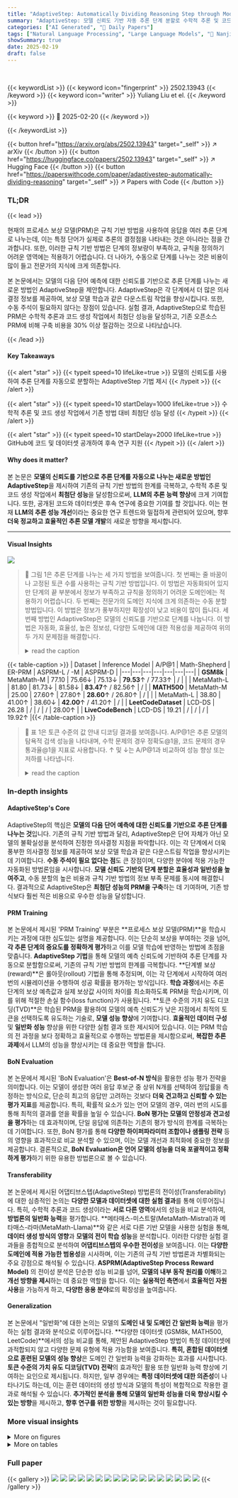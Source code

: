 ```yaml
---
title: "AdaptiveStep: Automatically Dividing Reasoning Step through Model Confidence"
summary: "AdaptiveStep: 모델 신뢰도 기반 자동 추론 단계 분할로 수학적 추론 및 코드 생성에서 최첨단 성능 달성!"
categories: ["AI Generated", "🤗 Daily Papers"]
tags: ["Natural Language Processing", "Large Language Models", "🏢 Nanjing University",]
showSummary: true
date: 2025-02-19
draft: false
---
```


<br>

{{< keywordList >}}
{{< keyword icon="fingerprint" >}} 2502.13943 {{< /keyword >}}
{{< keyword icon="writer" >}} Yuliang Liu et el. {{< /keyword >}}
 
{{< keyword >}} 🤗 2025-02-20 {{< /keyword >}}
 
{{< /keywordList >}}

{{< button href="https://arxiv.org/abs/2502.13943" target="_self" >}}
↗ arXiv
{{< /button >}}
{{< button href="https://huggingface.co/papers/2502.13943" target="_self" >}}
↗ Hugging Face
{{< /button >}}
{{< button href="https://paperswithcode.com/paper/adaptivestep-automatically-dividing-reasoning" target="_self" >}}
↗ Papers with Code
{{< /button >}}




### TL;DR


{{< lead >}}

현재의 프로세스 보상 모델(PRM)은 규칙 기반 방법을 사용하여 응답을 여러 추론 단계로 나누는데, 이는 특정 단어가 실제로 추론의 결정점을 나타내는 것은 아니라는 점을 간과합니다. 또한, 이러한 규칙 기반 방법은 단계의 정보량이 부족하고, 규칙을 정의하기 어려운 영역에는 적용하기 어렵습니다.  더 나아가, 수동으로 단계를 나누는 것은 비용이 많이 들고 전문가의 지식에 크게 의존합니다.

본 논문에서는 모델의 다음 단어 예측에 대한 신뢰도를 기반으로 추론 단계를 나누는 새로운 방법인 AdaptiveStep을 제안합니다.  AdaptiveStep은 각 단계에서 더 많은 의사결정 정보를 제공하여, 보상 모델 학습과 같은 다운스트림 작업을 향상시킵니다. 또한, 수동 주석이 필요하지 않다는 장점이 있습니다.  실험 결과, AdaptiveStep으로 학습된 PRM은 수학적 추론과 코드 생성 작업에서 최첨단 성능을 달성하고, 기존 오픈소스 PRM에 비해 구축 비용을 30% 이상 절감하는 것으로 나타났습니다.

{{< /lead >}}


#### Key Takeaways

{{< alert "star" >}}
{{< typeit speed=10 lifeLike=true >}} 모델의 신뢰도를 사용하여 추론 단계를 자동으로 분할하는 AdaptiveStep 기법 제시 {{< /typeit >}}
{{< /alert >}}

{{< alert "star" >}}
{{< typeit speed=10 startDelay=1000 lifeLike=true >}} 수학적 추론 및 코드 생성 작업에서 기존 방법 대비 최첨단 성능 달성 {{< /typeit >}}
{{< /alert >}}

{{< alert "star" >}}
{{< typeit speed=10 startDelay=2000 lifeLike=true >}} GitHub에 코드 및 데이터셋 공개하여 후속 연구 지원 {{< /typeit >}}
{{< /alert >}}

#### Why does it matter?
본 논문은 **모델의 신뢰도를 기반으로 추론 단계를 자동으로 나누는 새로운 방법인 AdaptiveStep**을 제시하여 기존의 규칙 기반 방법의 한계를 극복하고, 수학적 추론 및 코드 생성 작업에서 **최첨단 성능**을 달성함으로써, **LLM의 추론 능력 향상**에 크게 기여합니다.  또한, 공개된 코드와 데이터셋은 후속 연구에 중요한 기여를 할 것입니다. 이는 현재 **LLM의 추론 성능 개선**이라는 중요한 연구 트렌드와 밀접하게 관련되어 있으며, 향후 **더욱 정교하고 효율적인 추론 모델 개발**의 새로운 방향을 제시합니다.

------
#### Visual Insights



![](https://arxiv.org/html/2502.13943/x1.png)

> 🔼 그림 1은 추론 단계를 나누는 세 가지 방법을 보여줍니다. 첫 번째는 줄 바꿈이나 고정된 토큰 수를 사용하는 규칙 기반 방법입니다. 이 방법은 자동화되어 있지만 단계의 끝 부분에서 정보가 부족하고 규칙을 정의하기 어려운 도메인에는 적용하기 어렵습니다. 두 번째는 전문가의 도메인 지식에 크게 의존하는 수동 분할 방법입니다. 이 방법은 정보가 풍부하지만 확장성이 낮고 비용이 많이 듭니다. 세 번째 방법인 AdaptiveStep은 모델의 신뢰도를 기반으로 단계를 나눕니다. 이 방법은 자동화, 효율성, 높은 정보성, 다양한 도메인에 대한 적용성을 제공하여 위의 두 가지 문제점을 해결합니다.
> <details>
> <summary>read the caption</summary>
> Figure 1: Rule-based reasoning step dividing (e.g., using line breaks or a fixed number of tokens) is automated but results in low informativeness at the end of the step and is difficult to apply in domains that hard to define rules. In contrast, manual step division provides high informativeness but is costly to scale and heavily reliant on the experts’ domain knowledge. AdaptiveStep, which divides steps based on model confidence, addresses these challenges by offering automation, efficiency, high informativeness, and applicability across various domains.
> </details>





{{< table-caption >}}
| Dataset | Inference Model | A/P@1 | Math-Shepherd | ER-PRM | ASPRM-L / -M | ASPRM-D |
|---|---|---|---|---|---|---|
| **GSM8k** | MetaMath-M | 77.10 | 75.66↓ | 75.13↓ | **79.53**↑ / 77.33↑ | / |
|  | MetaMath-L | 81.80 | 81.73↓ | 81.58↓ | **83.47**↑ / 82.56↑ | / |
| **MATH500** | MetaMath-M | 25.00 | 27.60↑ | 27.80↑ | **28.60**↑ / 26.80↑ | / |
|  | MetaMath-L | 38.80 | 41.00↑ | 38.60↓ | **42.00**↑ / 41.20↑ | / |
| **LeetCodeDataset** | LCD-DS | 26.28 | / | / | / | 28.00↑ |
| **LiveCodeBench** | LCD-DS | 19.21 | / | / | / | 19.92↑ |{{< /table-caption >}}

> 🔼 표 1은 토큰 수준의 값 안내 디코딩 결과를 보여줍니다. A/P@1은 추론 모델의 탐욕적 검색 성능을 나타내며, 수학 문제의 경우 정확도@1을, 코드 문제의 경우 통과율@1을 지표로 사용합니다. ↑ 및 ↓는 A/P@1과 비교하여 성능 향상 또는 저하를 나타냅니다.
> <details>
> <summary>read the caption</summary>
> Table 1: Token-level Value-guided Decoding results. A/P@1 refers to the inference model’s greedy search performance, we use Accuracy@1 for math tasks, and Pass@1 for code tasks as the metrics. ↑ and ↓ represent the performance improvement or decline compared to A/P@1.
> </details>





### In-depth insights


#### AdaptiveStep's Core
AdaptiveStep의 핵심은 **모델의 다음 단어 예측에 대한 신뢰도를 기반으로 추론 단계를 나누는 것**입니다. 기존의 규칙 기반 방법과 달리, AdaptiveStep은 단어 자체가 아닌 모델의 불확실성을 분석하여 진정한 의사결정 지점을 파악합니다. 이는 각 단계에서 더욱 풍부한 의사결정 정보를 제공하여 보상 모델 학습과 같은 다운스트림 작업을 향상시키는 데 기여합니다.  **수동 주석이 필요 없다는 점**도 큰 장점이며, 다양한 분야에 적용 가능한 자동화된 방법론임을 시사합니다.  **모델 신뢰도 기반의 단계 분할은 효율성과 일반성을 높여주고**,  수동 분할의 높은 비용과 규칙 기반 방법의 정보 부족 문제를 동시에 해결합니다.  결과적으로 AdaptiveStep은 **최첨단 성능의 PRM을 구축**하는 데 기여하며,  기존 방식보다 훨씬 적은 비용으로 우수한 성능을 달성합니다.

#### PRM Training
본 논문에서 제시된 'PRM Training' 부분은 **프로세스 보상 모델(PRM)**을 학습시키는 과정에 대한 심도있는 설명을 제공합니다.  이는 단순히 보상을 부여하는 것을 넘어, **각 추론 단계의 중요도를 정확하게 평가**하고 이를 모델 학습에 반영하는 방법에 초점을 맞춥니다.  **AdaptiveStep 기법**을 통해 모델의 예측 신뢰도에 기반하여 추론 단계를 자동으로 분할함으로써, 기존의 규칙 기반 방법의 한계를 극복합니다.  **단계별 보상(reward)**은 롤아웃(rollout) 기법을 통해 추정되며, 이는 각 단계에서 시작하여 여러 번의 시뮬레이션을 수행하여 성공 확률을 평가하는 방식입니다.  **학습 과정**에서는 추론 단계의 보상 예측값과 실제 보상값 사이의 차이를 최소화하도록 PRM을 학습시키며, 이를 위해 적절한 손실 함수(loss function)가 사용됩니다.  **토큰 수준의 가치 유도 디코딩(TVD)**은 학습된 PRM을 활용하여 모델의 예측 신뢰도가 낮은 지점에서 최적의 토큰을 선택하도록 유도하는 기술로, **모델 성능 향상**에 기여합니다.  **효율적인 데이터 구성** 및 **일반화 성능** 향상을 위한 다양한 실험 결과 또한 제시되어 있습니다.  이는 PRM 학습의 전 과정을 보다 정확하고 효율적으로 수행하는 방법론을 제시함으로써, **복잡한 추론 과제**에서 LLM의 성능을 향상시키는 데 중요한 역할을 합니다.

#### BoN Evaluation
본 논문에서 제시된 'BoN Evaluation'은 **Best-of-N 방식**을 활용한 성능 평가 전략을 의미합니다. 이는 모델이 생성한 여러 응답 후보군 중 상위 N개를 선택하여 정답률을 측정하는 방식으로, 단순히 최고의 응답만 고려하는 것보다 **더욱 견고하고 신뢰할 수 있는 평가 지표**를 제공합니다. 특히, 확률적 요소가 있는 언어 모델의 경우, 여러 번의 시도를 통해 최적의 결과를 얻을 확률을 높일 수 있습니다.  **BoN 평가는 모델의 안정성과 견고성을 평가**하는 데 효과적이며, 단일 응답에 의존하는 기존의 평가 방식의 한계를 극복하는 데 기여합니다. 또한, BoN 평가를 통해 **다양한 하이퍼파라미터 조합이나 샘플링 전략** 등의 영향을 효과적으로 비교 분석할 수 있으며, 이는 모델 개선과 최적화에 중요한 정보를 제공합니다.  결론적으로, **BoN Evaluation은 언어 모델의 성능을 더욱 포괄적이고 정확하게 평가**하기 위한 유용한 방법론으로 볼 수 있습니다.

#### Transferability
본 논문에서 제시된 어댑티브스텝(AdaptiveStep) 방법론의 전이성(Transferability)에 대한 심층적인 논의는 **다양한 모델과 데이터셋에 대한 실험 결과**를 통해 이루어집니다.  특히, 수학적 추론과 코드 생성이라는 **서로 다른 영역**에서의 성능을 비교 분석하여, **방법론의 일반화 능력**을 평가합니다.  **메타매스-미스트랄(MetaMath-Mistral)과 메타매스-라마(MetaMath-Llama)**와 같은 서로 다른 기반 모델을 사용한 실험을 통해, **데이터 생성 방식의 영향**과 **모델의 전이 학습 성능**을 분석합니다.  이러한 다양한 실험 결과들을 종합적으로 분석하여 **어댑티브스텝의 우수한 전이성**을 보여줍니다.  이는 **다양한 도메인에 적용 가능한 범용성**을 시사하며, 이는 기존의 규칙 기반 방법론과 차별화되는 주요 강점으로 해석될 수 있습니다.  **ASPRM(AdaptiveStep Process Reward Model)** 의 전이성 분석은 단순한 성능 비교를 넘어, **모델의 내부 동작 원리를 이해**하고 **개선 방향을 제시**하는 데 중요한 역할을 합니다.  이는 **실용적인 측면**에서 **효율적인 자원 사용**을 가능하게 하고, **다양한 응용 분야**로의 확장성을 높여줍니다.

#### Generalization
본 논문에서 "일반화"에 대한 논의는 모델의 **도메인 내 및 도메인 간 일반화 능력**을 평가하는 실험 결과와 분석으로 이루어집니다.  **다양한 데이터셋 (GSM8k, MATH500, LeetCode)**에서의 성능 비교를 통해, 제안된 AdaptiveStep 방법이 특정 데이터셋에 과적합되지 않고 다양한 문제 유형에 적용 가능함을 보여줍니다.  **특히,  혼합된 데이터셋으로 훈련된 모델의 성능 향상**은 도메인 간 일반화 능력을 강화하는 효과를 시사합니다.  **토큰 수준의 가치 유도 디코딩(TVD) 전략**의 효과적인 활용 또한 일반화 능력 향상에 기여하는 요인으로 제시됩니다.  하지만, 일부 경우에는 **특정 데이터셋에 대한 의존성**이 나타나기도 하는데, 이는 훈련 데이터의 생성 방식과 모델의 특성이 복합적으로 작용한 결과로 해석될 수 있습니다.  **추가적인 분석을 통해 모델의 일반화 성능을 더욱 향상시킬 수 있는 방향**을 제시하고,  **향후 연구를 위한 방향**을 제시하는 것이 필요합니다.


### More visual insights

<details>
<summary>More on figures
</summary>


![](https://arxiv.org/html/2502.13943/x2.png)

> 🔼 그림 2는 AdaptiveStep 기반의 프로세스 보상 모델 (ASPRM) 학습 데이터 생성 과정과 기존의 규칙 기반 방법과 AdaptiveStep 방법의 차이점을 보여줍니다. (a)는 ASPRM 학습 데이터 생성 파이프라인을 나타냅니다. 1단계에서는 주어진 도메인의 데이터셋에서 샘플을 추출하고, 모델의 예측 신뢰도 점수와 샘플을 수집합니다. 그런 다음 모든 샘플의 신뢰도 분포를 축적하여 임계값을 결정합니다. 2단계에서는 이 임계값을 기반으로 추론 단계를 나누고, rollout을 사용하여 단계에 레이블을 지정합니다. (b)는 규칙 기반 방법과 AdaptiveStep 방법의 차이점을 보여줍니다. 규칙 기반 방법은 미리 정의된 심볼이나 고정된 토큰 수(예: 줄 바꿈)를 사용하여 추론 과정을 나누는 반면, AdaptiveStep은 모델의 신뢰도를 기반으로 추론 단계를 나눕니다. 그림에서 볼 수 있듯이, 모델은 수학적 표현식 내부, 명사 선택 및 최종 답변을 결정할 때와 같이 주요 의사 결정 지점에서 추론 단계를 나누는 경향이 있습니다. 반면에 줄 바꿈 지점에서의 신뢰도는 특히 높은 것을 확인할 수 있습니다.
> <details>
> <summary>read the caption</summary>
> Figure 2: Method overview. a) ASPRM  Training Data Construction Pipeline. Step 1: Sample from the dataset of a given domain, collecting confidence scores and samples for the training data. Then, accumulate the confidence distribution of all samples and determine the threshold. Step 2: Divide reasoning steps based on the threshold and label the steps using rollout. b) The difference between Rule-based method and AdaptiveStep division. The Rule-based method divides the reasoning process using predefined symbols or fixed token counts (e.g., line breaks, as shown in the figure), while AdaptiveStep divides reasoning steps based on model confidence. We observe that the model tends to divide reasoning steps at key decision points, such as within mathematical expressions, at noun selections, and when determining the final answer. In contrast, we find that the confidence at line breaks is particularly high.
> </details>



![](https://arxiv.org/html/2502.13943/x3.png)

> 🔼 그림 3은 토큰 수준 가치 유도 디코딩(TVD)의 간단한 예시를 보여줍니다. 녹색 토큰은 선택된 토큰을, 회색 토큰은 선택되지 않은 토큰을 나타냅니다. 질문은 3 * (1 + 1) = ?이며 정답은 6입니다. 이 예시에서 모델은 1+1의 결과를 계산할 때 낮은 신뢰도(c_y < τ)를 보이며, 이후 어떤 숫자에 3을 곱할지 결정합니다. 따라서 PRM은 정답에 도달하기 위해 판단에 따라 최적의 토큰을 선택해야 합니다. 그림의 왼쪽 상단에 표시된 것처럼 각 토큰에 대해 가운데 상자는 토큰 자체를, 아래쪽 상자는 예측된 신뢰도를, 오른쪽 상자는 PRM 점수를 나타냅니다. 빨간색 신뢰도 점수는 상위 1개의 예측 후보의 신뢰도가 임계값보다 낮음을 나타냅니다.
> <details>
> <summary>read the caption</summary>
> Figure 3: We illustrate Token-level Value-guided Decoding (TVD) with a simple example. The green token denotes the selected tokens, while the gray token indicates the tokens that were not selected. The question is 3 * (1 + 1) = ?, and the correct output is 6. In this case, the model exhibits low confidence (where cy<τsubscript𝑐𝑦𝜏c_{y}<\tauitalic_c start_POSTSUBSCRIPT italic_y end_POSTSUBSCRIPT < italic_τ) when calculating the result of 1+1, and subsequently determines which number to multiply by 3. The PRM should select the best token based on its judgment to arrive at the correct final answer. As shown in the top-left corner, for each token, the middle box represents the token itself, the bottom box shows the predicted confidence, and the box on the right displays the PRM score. The red confidence score indicates that the confidence of the Top-1 predicted candidate is lower than the threshold.
> </details>



![](https://arxiv.org/html/2502.13943/x4.png)

> 🔼 그림 4는 수학 추론 작업에 대한 BoN(Best-of-N) 결과를 보여줍니다. 네 가지 다른 설정에서 모든 PRM(Process Reward Model)을 평가했습니다. (a)는 MetaMath-Llama 모델이 생성한 GSM8k 후보 솔루션, (b)는 MetaMath-Mistral 모델이 생성한 GSM8k 후보 솔루션, (c)는 MetaMath-Llama 모델이 생성한 MATH500 후보 솔루션, 그리고 (d)는 MetaMath-Mistral 모델이 생성한 MATH500 후보 솔루션을 평가한 결과입니다. '-L'과 '-M' 접미사는 각각 Llama와 Mistral 기본 모델을 나타냅니다. 다른 연구에서 공개된 결과를 바탕으로 평가 결과를 보고합니다.
> <details>
> <summary>read the caption</summary>
> Figure 4: BoN results for the math tasks. We evaluate all PRMs on: (a) MetaMath-Llama generated GSM8k candidate solutions; (b) MetaMath-Mistral generated GSM8k candidates; (c) MetaMath-Llama generated MATH500 candidates; and (d) MetaMath-Mistral generated MATH500 candidates. The ”-L” and ”-M” suffixes denote the base models (Llama and Mistral, respectively). We report the evaluation results based on the released versions of other works.
> </details>



![](https://arxiv.org/html/2502.13943/x5.png)

> 🔼 그림 5는 코드 데이터셋에 대한 Best-of-N (BoN) 평가 결과를 보여줍니다.  (a)는 LCD-DS(LeetCode Dataset)에서 생성된 BoN 후보군을 사용하여 ASPRM-D와 Code-ORM(ORM-D)를 평가한 결과이고, (b)는 LCD-DS에서 생성된 LiveCodeBench BoN 후보군을 사용하여 평가한 결과입니다.  즉,  ASPRM-D(AdaptiveStep Process Reward Model)의 성능을 기존의 Code-ORM과 비교하여 LeetCodeDataset과 LiveCodeBench 두 가지 코드 데이터셋에서 평가한 결과를 시각적으로 나타낸 것입니다.  각 그래프는 BoN 값에 따른 성능을 보여줍니다.
> <details>
> <summary>read the caption</summary>
> Figure 5: BoN results for the code datasets, we test ASPRM-D   and a Code-ORM (ORM-D) on (a) LCD-DS generated LeetCodeDataset BoN candidates; (b) LCD-DS generated LiveCodeBench BoN candidates.
> </details>



![](https://arxiv.org/html/2502.13943/x6.png)

> 🔼 그림 4는 수학적 추론 과제에 대한 BoN(Best-of-N) 결과를 보여줍니다.  (a)는 MetaMath-Llama 모델로 생성된 GSM8k 후보 솔루션, (b)는 MetaMath-Mistral 모델로 생성된 GSM8k 후보 솔루션, (c)는 MetaMath-Llama 모델로 생성된 MATH500 후보 솔루션, (d)는 MetaMath-Mistral 모델로 생성된 MATH500 후보 솔루션에 대한 각 PRM(Process Reward Model)의 성능을 보여줍니다.  '-L'과 '-M' 접미사는 기본 모델(Llama와 Mistral)을 나타냅니다. 다른 연구의 공개된 버전을 기반으로 평가 결과를 보고합니다.
> <details>
> <summary>read the caption</summary>
> (a)
> </details>



![](https://arxiv.org/html/2502.13943/x7.png)

> 🔼 그림 4(b)는 수학 추론 작업에 대한 BoN(Best-of-N) 결과를 보여줍니다. MetaMath-Mistral이 생성한 GSM8k 후보 솔루션에 대한 모든 PRM(Process Reward Model)을 평가한 결과입니다.  '-L' 및 '-M' 접미사는 기본 모델(Llama 및 Mistral)을 나타냅니다. 다른 연구에서 공개된 버전을 기반으로 평가 결과를 보고합니다.  각 그래프는 다른 BoN 값(1, 4, 8, 16, 32, 64)에 대한 정확도를 보여줍니다.  이를 통해 다양한 PRM의 성능을 비교하고, 특히 AdaptiveStep 기반의 PRM인 ASPRM이 다른 방법에 비해 우수한 성능을 보이는지 확인할 수 있습니다.
> <details>
> <summary>read the caption</summary>
> (b)
> </details>



![](https://arxiv.org/html/2502.13943/x8.png)

> 🔼 그림 4(c)는 메타매스-라마(MetaMath-Llama)가 생성한 MATH500 후보 솔루션에 대한 BoN(Best-of-N) 결과를 보여줍니다.  여러 개의 PRM(Process Reward Model)의 성능을 비교하여,  ASPRM(AdaptiveStep Process Reward Model)이 다른 방법들보다 우수한 성능을 보임을 나타냅니다.  각 PRM은 Llama와 Mistral 기반 모델로 구분되어 있으며,  다양한 BoN 값(1, 4, 8, 16, 32, 64)에 따른 정확도가 제시됩니다. 이를 통해 ASPRM의 우수성과 BoN 평가 방식의 유효성을 보여줍니다.
> <details>
> <summary>read the caption</summary>
> (c)
> </details>



![](https://arxiv.org/html/2502.13943/x9.png)

> 🔼 그림 4(d)는 MATH500 데이터셋에 대한 MetaMath-Mistral 모델 기반의 다양한 PRM(Process Reward Model)들의 성능을 보여줍니다.  Best-of-N (BoN) 평가 방식을 사용하여,  각 PRM이 여러 후보 답변 중 최적의 답변을 선택하는 능력을 평가합니다.  그래프는 BoN 값(1, 4, 8, 16, 32, 64)에 따른 정확도를 나타내며, ASPRM(AdaptiveStep Process Reward Model)이 기존의 다른 오픈소스 PRM(Shepherd-MER-PRM-L, ASPRM-L, ASPRM-M)보다 우수한 성능을 보임을 시각적으로 보여줍니다.  즉, 더 많은 후보 답변을 고려할수록 ASPRM의 성능이 더욱 뛰어나다는 것을 의미합니다.
> <details>
> <summary>read the caption</summary>
> (d)
> </details>



![](https://arxiv.org/html/2502.13943/x10.png)

> 🔼 그림 6은 논문에서 제시된 수학 데이터셋에 대한 통계 정보를 보여줍니다. Ours-M은 Mistral 모델로 생성된 데이터를, Ours-L은 Llama 모델로 생성된 데이터를 나타냅니다. ER-PRM, Math-Shepherd(M-S), PRM800K는 비교 대상 모델입니다. (a)는 평균 단계 수, (b)는 샘플 수, (c)는 추론 단계당 평균 토큰 수, (d)는 샘플 길이를 나타냅니다. Mistral 토크나이저를 사용하여 통계를 계산했습니다.  즉,  다양한 모델(Ours-M, Ours-L, ER-PRM, Math-Shepherd, PRM800K)을 사용하여 생성한 수학 데이터셋의 특징을 네 가지 측면(평균 추론 단계 수, 데이터셋의 샘플 수, 추론 단계당 토큰 수, 샘플의 평균 길이)에서 비교 분석한 그림입니다. Mistral 토크나이저를 사용하여 분석 결과를 도출했습니다.
> <details>
> <summary>read the caption</summary>
> Figure 6: Statistic Information of our math dataset, Ours-M represents data constructed by Mistral, and Ours-L represents data constructed by Llama. ER-PRM, Math-Shepherd (M-S), PRM800K. (a): Average step; (b): Sample number; (c): Average tokens per reasoning step; (d): Sample length. We use a Mistral tokenizer for statistics.
> </details>



![](https://arxiv.org/html/2502.13943/x11.png)

> 🔼 그림 4는 수학적 추론 과제에 대한 BoN(Best-of-N) 결과를 보여줍니다.  (a)는 MetaMath-Llama 모델로 생성된 GSM8k 후보 솔루션에 대한 결과를 나타냅니다. 그림은 서로 다른 PRM(Process Reward Model) 방법(ASPRM, Shepherd-MER-PRM 등)을 사용하여 얻은 결과를 비교 분석하여, 제안된 ASPRM 모델의 성능 우수성을 보여줍니다.  각 그래프는 BoN 값(Best-of-N 값, N=1,4,8,16,32,64)에 따른 정확도를 나타내며, ASPRM 모델이 다른 모델보다 우수한 성능을 보임을 시각적으로 확인할 수 있습니다.
> <details>
> <summary>read the caption</summary>
> (a)
> </details>



</details>




<details>
<summary>More on tables
</summary>


{{< table-caption >}}
| Setup | Test Dataset | Bo64 / TVD |
|---|---|---|
| L to M | M-MATH500 | 34.20↓ / 27.60↑ |
|  | M-GSM8k | 83.40↓ / 77.94↑ |
|  | L-MATH500 | 41.80↓ / 41.40↑ |
|  | L-GSM8k | 87.87↓ / 82.49↓ |{{< /table-caption >}}
> 🔼 표 2는 PRM 학습 데이터의 전이 학습 성능을 보여줍니다.  'L to M'은 메타매스-라마(MetaMath-Llama)로 생성된 PRM 학습 데이터를 사용하여 미스트랄(Mistral) 모델을 학습시킨 것을 의미합니다.  표는 미스트랄 기반 ASPRM-M 모델과 비교하여 성능 향상(↑) 또는 저하(↓)를 나타냅니다.  즉,  다른 모델(Llama)로 생성된 데이터를 사용하여 미스트랄 모델을 학습시켰을 때, 원래 미스트랄 모델로 생성된 데이터만 사용했을 때와 비교하여 성능이 어떻게 변화했는지 보여줍니다.
> <details>
> <summary>read the caption</summary>
> Table 2: Transferability of PRM training data: L to M indicates training Mistral using PRM training data generated by MetaMath-Llama. ↑ and ↓ denote performance improvement or decline compared to ASPRM-M.
> </details>

{{< table-caption >}}
| Models | Scoring Setup | Bo64 |
|---|---|---|
|ASPRM-L | confidence | 90.45 |
|  | random | 90.22 |
|ASPRM-M | confidence | 85.82 |
|  | random | 86.96 |
|MS-M | hard | 86.50 |
|  | random | 86.20 |
|ER-PRM-L | hard | 88.70 |
|  | random | 87.71 |{{< /table-caption >}}
> 🔼 표 3은 다양한 설정에서 평가한 PRM의 등급 위치 일반화 성능을 보여줍니다. '신뢰도' 설정에서는 신뢰도가 임계값 미만인 위치를 평가 지점으로 사용합니다. '임의' 설정에서는 5개의 임의 위치를 평가 지점으로 선택합니다. '강제' 설정에서는 줄 바꿈을 평가 지점으로 사용합니다.
> <details>
> <summary>read the caption</summary>
> Table 3: Rating position generalization. In the confidence setup, rating points are the positions where confidence falls below the threshold. In the random setup, rating points are selected at five random positions. In the hard setup, rating points are line breaks.
> </details>

{{< table-caption >}}
| PRM Model | Base | Bo64 / TVD |
|---|---|---|
|ASPRM-L | 22.80 | 51.56 / 24.56 ↑ |
|ASPRM-M | 22.80 | 37.88 / 24.68 ↑ |{{< /table-caption >}}
> 🔼 표 4는 모델의 도메인 내 일반화 능력을 보여줍니다. GSM-Symbolic p2 데이터셋에서 그리디 검색 방식과 비교하여 ASPRM 모델의 성능 향상을 보여주는 실험 결과를 나타냅니다.  ↑ 기호는 그리디 검색 방식에 비해 성능이 향상되었음을 의미합니다.  본 표는 다양한  Best-of-N (BoN) 설정에서 ASPRM이 그리디 검색 방식보다 우수한 성능을 보임을 보여줍니다.
> <details>
> <summary>read the caption</summary>
> Table 4: In-domain generalization ability. The experiments are conducted on the GSM-Symbolic p2 dataset. ↑ indicates the performance improvement compared to greedy search.
> </details>

{{< table-caption >}}
| PRM Model | Target | Bo64 / TVD |
|---|---|---|
| ASPRM-L | Code-LCD | 34.29↑ / 28.00↑ |
| ASPRM-L | Code-LCB | 22.30↑ / 19.21- |
| ASPRM-D | Math-GSM8k | 75.13↓ / 75.28↓ |
| ASPRM-D | Math-MATH500 | 30.00↑ / 26.00↑ |{{< /table-caption >}}
> 🔼 표 5는 PRM의 도메인 일반화 능력을 보여줍니다.  'Source'는 PRM이 학습된 원본 도메인과 해당 모델을 나타내고, 'Target'은 PRM이 평가된 대상 도메인과 해당 테스트 데이터를 나타냅니다.  '↑'는 표 1의 A/P@1 성능과 비교하여 성능이 향상되었음을, '↓'는 성능이 저하되었음을 의미합니다.  즉,  다양한 도메인에서 PRM의 성능을 비교 분석하여 일반화 능력을 평가한 표입니다.
> <details>
> <summary>read the caption</summary>
> Table 5: Cross-domain generalization ability of the PRMs: Source represents the source domain and the corresponding model. Target represents the target dataset domain and the corresponding test data. ↑ and ↓ indicate performance improvements or declines compared to the A/P@1 performance in Table 1.
> </details>

{{< table-caption >}}
| Base Model | Train | Test | Bo64 / TVD |
|---|---|---|---| 
| Mistral | M+C | GSM8k | 86.35↑ / 77.79↑ |
|  | M+C | MATH500 | 35.40↑ / 29.00↑ |
| Deepseek | C+M | LCD | 37.71- / 28.00- |
|  | C+M | LCB | 24.96↓ / 20.33↑ |{{< /table-caption >}}
> 🔼 표 6은 혼합된 학습 데이터셋으로 학습된 PRM의 테스트 결과를 보여줍니다. 베이스 모델이 Mistral인 경우, M+C 학습 데이터는 MetaMath-Mistral이 생성한 수학 데이터셋과 전체 코드 학습 데이터셋으로 구성됩니다. 베이스 모델이 Deepseek인 경우, C+M 학습 데이터는 전체 코드 데이터셋과 무작위로 샘플링된 동일한 양의 수학 학습 데이터를 포함합니다. ↑ 및 ↓는 원래 도메인의 학습 데이터로 학습된 PRM과 비교하여 성능 향상 또는 저하를 나타냅니다.
> <details>
> <summary>read the caption</summary>
> Table 6: The test results of the PRMs trained with a mixed training dataset. When the base model is Mistral, the M+C training data consists of the MetaMATH-Mistral generated math dataset and full code training dataset. When the base model is Deepseek, the C+M training data includes all of the code dataset and an equal amount of randomly sampled math training data. ↑ and ↓ represent the performance improvement or decline compared to the no mixed data trained PRMs in the origin domain of test data.
> </details>

{{< table-caption >}}
| Categories | Subtypes | Token type proportion (78m) | decision token proportion (1517k) |
|---|---|---|---| 
| Natural Sentence | New line break | 3.85% | 2.70% |
|  | Punctuation | 26.92% | 4.61% |
| Reasoning | Symbolic Reasoning | 15.39% | 6.79% |
|  | Math Formula | 3.85% | 21.03% |
| Entity | Noun | 15.38% | 11.01% |
| Semantics | Conjunction | 20.51% | 29.00% |
|  | Verb | 6.41% | 5.34% |
|  | Determiner | 7.69% | 2.64% |{{< /table-caption >}}
> 🔼 본 표는 MetaMath-Mistral 모델이 생성한 수학 데이터의 통계적 결과를 보여줍니다.  각 토큰 유형의 비율과 의사결정 토큰의 비율을 나타냅니다.  자연어 문장은 줄 바꿈이나 마침표, 물음표와 같은 구두점으로 구분된 텍스트를 의미합니다. 추론은 기호적 추론이나 수학 공식을 나타내며, 개체는 사과나 이름과 같은 명사를 나타내고, 의미론은 접속사, 동사, 관형사를 나타냅니다.  단어 단위 분할(Split Word)은 일부 포함되었는데, 이는 모델의 일반화 성능을 높이기 위해 의도적으로 유지된 것입니다.
> <details>
> <summary>read the caption</summary>
> Table 7: MetaMath-Mistral generated data statistic results: percentage of tokens types and percentage of decision tokens types for math domain. Natural Sentence stands for a piece of text separated by a New line break or Punctuation like Period and Question Mark. Reasoning represents symbolic reasoning or Math Formula; Entity represents Noun like apple or personal name; Semantics represents Conjunction, Verb and Determiner. We also find that there are few word level splits represented by Split Word; we retained these segmentation points to enhance the model’s generalization at these points during PRM training.
> </details>

{{< table-caption >}}
| Categories | Subtypes | Position | Position | 
|---|---|---|---| 
|  |  | Token type proportion (81m) | decision token proportion (1413k) | 
| Natural Sentence | New line break | 2.47% | 6.69% | 
|  | Punctuation | 28.40% | 14.91% | 
| Reasoning | Symbolic Reasoning | 16.05% | 5.66% | 
|  | Math Formula | 3.7% | 20.24% | 
| Entity | Noun | 14.82% | 7.35% | 
| Semantics | Conjunction | 20.99% | 23.48% | 
|  | Verb | 6.17% | 5.24% | 
|  | Determiner | 7.4% | 2.99% | {{< /table-caption >}}
> 🔼 본 표는 MetaMath-Llama 모델로 생성된 수학 데이터셋에서 동일한 유형의 결정 토큰 비율을 보여줍니다.  각 범주(자연어 문장, 추론, 개체, 의미론)와 하위 유형(새 줄 바꿈, 구두점, 기호 추론, 수학 공식, 명사, 접속사, 동사, 관사 등)별로 토큰의 비율과 결정 토큰의 비율을 보여줍니다. 이는 AdaptiveStep 방법의 효율성과 정보성을 분석하는 데 사용됩니다.
> <details>
> <summary>read the caption</summary>
> Table 8: Proportion of decision tokens in the original data of the same type for math domain generated by MetaMath-Llama.
> </details>

{{< table-caption >}}
| Categories | Subtypes | Position  | Position  |
|---|---|---|---| 
|  |  | Token type proportion (17m) |    decision token proportion (47k) | 
| Syntax Symbol | New line break | 6.99% | 11.79% | 
|  | Space Character | 77.58% | 1.60% | 
| Numbers | Number | 4.21% | 0.84% | 
| Logical Operators | Boolean Operators | 0.26% | 3.21% | 
|  | Arithmetic Operators | 2.04% | 3.54% | 
| Definition | Def / Class | 0.53% | 1.82% | 
| Import Statement | From / Import | 0.58% | 0.76% | 
| Function | Type Defination | 0.16% | 0.48% | 
|  | Build-in Function | 0.49% | 0.77% | 
|  | Instance Method | 0.09% | 0.26% | 
| Control Statements | If / Else / Elif | 0.64% | 3.51% | 
| Loop Statements | For / While | 0.62% | 1.73% | 
| Others | Return | 0.68% | 0.58% | 
|  | Punctuation Mark | 4.99% | 6.52% |{{< /table-caption >}}
> 🔼 표 9는 코드 도메인에 대한 원본 데이터에서 동일한 유형의 결정 토큰 비율을 보여줍니다.  이 표는 각 코드 유형(예: 구문 기호, 숫자, 논리 연산자, 정의, 가져오기 문, 함수, 제어 문, 루프 문, 기타)에 대해 토큰의 비율과 결정 토큰의 비율을 보여줍니다. 이를 통해 코드 생성 과정에서 모델의 예측에 대한 확신이 낮은 부분(결정 지점)이 어떤 코드 유형에서 더 많이 발생하는지 확인할 수 있습니다. 이는 AdaptiveStep 방법이 코드에서 중요한 결정 지점을 효과적으로 식별하는 데 도움이 됨을 보여주는 중요한 분석 결과입니다.
> <details>
> <summary>read the caption</summary>
> Table 9: Proportion of decision tokens in the original data of the same type for code domain
> </details>

{{< table-caption >}}
| Categories | Trigger type(234k) | Token type (17m) | Line number(1599k) |
|---|---|---|---|
| Code | 47k (19.95%) | 4m (26.15%) | 1280k(80.02%) |
| Code comment | 187k (80.05%) | 13m (73.85%) | 319k(19.98%) |{{< /table-caption >}}
> 🔼 표 10은 코드와 코드 주석에서 결정 토큰의 비율을 보여줍니다. 코드와 코드 주석 내에서 결정 토큰의 비율을 세 가지 측면(트리거 유형, 토큰 유형, 줄 번호)으로 나누어 분석한 결과를 보여줍니다. 각 측면에서 코드와 코드 주석의 결정 토큰 비율을 비교하여 코드 주석이 코드보다 결정 토큰을 더 많이 포함하고 있음을 보여줍니다.
> <details>
> <summary>read the caption</summary>
> Table 10: Proportion of decision tokens in Code and Code Comment
> </details>

{{< table-caption >}}
| Categories | Subtypes | Sample |
|---|---|---|
| Sentence | New line break | works on 4 of them each day.<span class="ltx_text" id="A1.T11.4.2.1.3.1" style="color:#FF0000;">\<span class="ltx_text ltx_font_bold" id="A1.T11.4.2.1.3.1.1">n</span></span>After 5 days, |
|  | Punctuation | If Billie has 18 crayons<span class="ltx_text ltx_font_bold" id="A1.T11.4.3.2.2.1" style="color:#FF0000;">,</span> and Bobbie has three times |
| Reasoning | Text reasoning | gives them <span class="ltx_text ltx_font_bold" id="A1.T11.4.4.3.3.1" style="color:#FF0000;">3</span> points. So in total, Joe’s team has 3 + 3 = 6 |
|  | Math formula | so x <span class="ltx_text ltx_font_bold" id="A1.T11.4.5.4.2.1" style="color:#FF0000;">+</span> 4x - 10 = 25 |
| Entity | Noun | Ron gets to pick a new <span class="ltx_text ltx_font_bold" id="A1.T11.4.6.5.3.1" style="color:#FF0000;">book</span> 1 out of 13 |
| Semantics | Conjunction | their ages is 34, <span class="ltx_text ltx_font_bold" id="A1.T11.4.7.6.3.1" style="color:#FF0000;">so</span> we can write the equation L + (L + 4) = 34. |
|  | Verb | In 14 days, each dog will <span class="ltx_text ltx_font_bold" id="A1.T11.4.8.7.2.1" style="color:#FF0000;">eat</span> 250 grams/day |
|  | Determiner | we can round <span class="ltx_text ltx_font_bold" id="A1.T11.4.9.8.2.1" style="color:#FF0000;">this</span> to the nearest whole number. |{{< /table-caption >}}
> 🔼 표 11은 논문에서 제시된 수학적 추론 과정에서 모델의 신뢰도가 낮은 토큰 (decision token)의 예시들을 보여줍니다.  각 토큰 유형(새 줄, 구두점, 텍스트 추론, 수학 공식, 명사, 접속사, 동사, 관사)별로 모델이 어떤 부분에서 예측에 어려움을 겪는지, 즉 어떤 유형의 단어나 구문이 의사결정 지점으로 작용하는지를 보여주는 구체적인 예시들을 제시합니다. 이를 통해 AdaptiveStep 방법론이 모델의 신뢰도를 기반으로 추론 단계를 나누는 과정에서 어떤 종류의 정보에 중점을 두는지 이해하는 데 도움을 줍니다.
> <details>
> <summary>read the caption</summary>
> Table 11: Samples of decision tokens for math domain.
> </details>

{{< table-caption >}}
| Categories | Subtypes | Sample |
|---|---|---|
| Syntax Symbol | New line break | \n i += num_bytes |
|  | Space Character | dp[i][j] += dp[i - 1][j] * (j - k) \s |
| Numbers | Number | j = (target - x * 2) // 2 |
| Logical Operators | Boolean Operators | if c in count and c != a: |
|  | Arithmetic Operators | dp = [[0] * (n+1) for _ in range(n+1)] |
| Definition | Def | def is_valid(r, c): |
|  | Class | class Solution: |
| Import Statement | From | from collections import defaultdict |
|  | Import | import collections |
| Function | Type Defination | for size in list(dp[curr_sum]): |
|  | Build-in Function | if abs(next_count + 1) ¿ 0: |
|  | Instance Method | self.count = 0 |
| Control Statements | If | if len(tokens) ¡ 4: |
|  | Else | else: |
|  | Elif | elif level == 0 and expression[i] == ’ ’: |
| Loop Statements | For | for i in range(len(fronts)): |
|  | While | while x != self.parent[x]: |
| Others | Return | return (merged[n // 2 - 1] + merged[n // 2]) / 2.0 |
|  | Punctuation Mark | digit_sum = (l1.val if l1 else 0) + (l2.val if l2 else 0) |{{< /table-caption >}}
> 🔼 표 12는 논문에서 코드 영역에 대한 의사결정 토큰의 예시들을 보여줍니다.  각 범주(구문 기호, 숫자, 논리 연산자, 정의, import문, 함수, 제어문, 반복문, 기타)에 대해 여러 하위 유형의 코드 조각들이 예시로 제시되어 있으며, 이러한 코드 조각들이 모델의 예측 신뢰도가 낮은 지점, 즉 의사결정이 필요한 지점을 나타낸다는 것을 보여줍니다.  각 예시는 어떤 종류의 코드 구조 또는 구성 요소를 나타내는지, 그리고 이러한 코드가 모델이 어려움을 겪는 부분인 이유를 명확히 보여주는 것을 목표로 합니다.
> <details>
> <summary>read the caption</summary>
> Table 12: Samples of decision tokens for code domain
> </details>

</details>




### Full paper

{{< gallery >}}
<img src="paper_images/1.png" class="grid-w50 md:grid-w33 xl:grid-w25" />
<img src="paper_images/2.png" class="grid-w50 md:grid-w33 xl:grid-w25" />
<img src="paper_images/3.png" class="grid-w50 md:grid-w33 xl:grid-w25" />
<img src="paper_images/4.png" class="grid-w50 md:grid-w33 xl:grid-w25" />
<img src="paper_images/5.png" class="grid-w50 md:grid-w33 xl:grid-w25" />
<img src="paper_images/6.png" class="grid-w50 md:grid-w33 xl:grid-w25" />
<img src="paper_images/7.png" class="grid-w50 md:grid-w33 xl:grid-w25" />
<img src="paper_images/8.png" class="grid-w50 md:grid-w33 xl:grid-w25" />
<img src="paper_images/9.png" class="grid-w50 md:grid-w33 xl:grid-w25" />
<img src="paper_images/10.png" class="grid-w50 md:grid-w33 xl:grid-w25" />
<img src="paper_images/11.png" class="grid-w50 md:grid-w33 xl:grid-w25" />
<img src="paper_images/12.png" class="grid-w50 md:grid-w33 xl:grid-w25" />
<img src="paper_images/13.png" class="grid-w50 md:grid-w33 xl:grid-w25" />
<img src="paper_images/14.png" class="grid-w50 md:grid-w33 xl:grid-w25" />
<img src="paper_images/15.png" class="grid-w50 md:grid-w33 xl:grid-w25" />
<img src="paper_images/16.png" class="grid-w50 md:grid-w33 xl:grid-w25" />
<img src="paper_images/17.png" class="grid-w50 md:grid-w33 xl:grid-w25" />
{{< /gallery >}}
